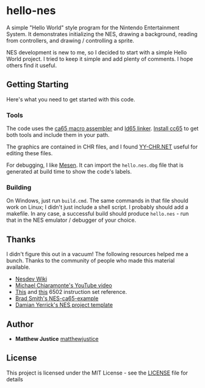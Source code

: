 # hello-nes

A simple "Hello World" style program for the Nintendo Entertainment System. It demonstrates initializing the NES, drawing a background, reading from controllers, and drawing / controlling a sprite. 

NES development is new to me, so I decided to start with a simple Hello World project. I tried to keep it simple and add plenty of comments. I hope others find it useful.

## Getting Starting

Here's what you need to get started with this code.

### Tools
The code uses the [ca65 macro assembler](https://cc65.github.io/doc/ca65.html) and [ld65 linker](https://cc65.github.io/doc/ld65.html). [Install cc65](https://wiki.nesdev.com/w/index.php/Installing_CC65) to get both tools and include them in your path.

The graphics are contained in CHR files, and I found [YY-CHR.NET](https://wiki.nesdev.com/w/index.php/YY-CHR) useful for editing these files.

For debugging, I like [Mesen](https://www.mesen.ca/). It can import the `hello.nes.dbg` file that is generated at build time to show the code's labels.

### Building
On Windows, just run `build.cmd`. The same commands in that file should work on Linux; I didn't just include a shell script. I probably should add a makefile. In any case, a successful build should produce `hello.nes` - run that in the NES emulator / debugger of your choice.

## Thanks
I didn't figure this out in a vacuum! The following resources helped me a bunch. Thanks to the community of people who made this material available.
- [Nesdev Wiki](http://wiki.nesdev.com)
- [Michael Chiaramonte's YouTube video](https://www.youtube.com/watch?v=4UIBOZzz-1I)
- [This](https://www.masswerk.at/6502/6502_instruction_set.html) and [this](http://www.6502.org/tutorials/6502opcodes.html) 6502 instruction set reference.
- [Brad Smith's NES-ca65-example](https://github.com/bbbradsmith/NES-ca65-example)
- [Damian Yerrick's NES project template](https://pineight.com/nes/#template)

## Author

- **Matthew Justice** [matthewjustice](https://github.com/matthewjustice)


## License

This project is licensed under the MIT License - see the [LICENSE](LICENSE) file for details




